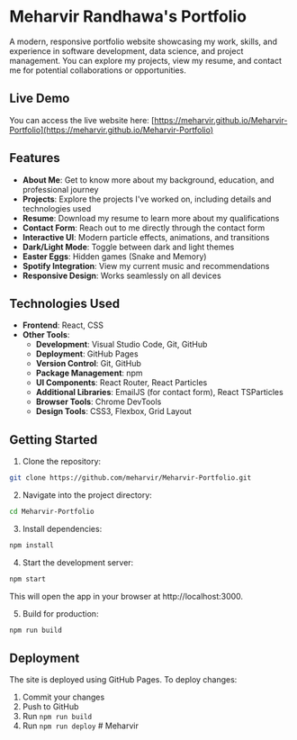# Meharvir Randhawa's Portfolio

A modern, responsive portfolio website showcasing my work, skills, and experience in software development, data science, and project management. You can explore my projects, view my resume, and contact me for potential collaborations or opportunities.

## Live Demo

You can access the live website here: [https://meharvir.github.io/Meharvir-Portfolio](https://meharvir.github.io/Meharvir-Portfolio)

## Features

- **About Me**: Get to know more about my background, education, and professional journey
- **Projects**: Explore the projects I've worked on, including details and technologies used
- **Resume**: Download my resume to learn more about my qualifications
- **Contact Form**: Reach out to me directly through the contact form
- **Interactive UI**: Modern particle effects, animations, and transitions
- **Dark/Light Mode**: Toggle between dark and light themes
- **Easter Eggs**: Hidden games (Snake and Memory)
- **Spotify Integration**: View my current music and recommendations
- **Responsive Design**: Works seamlessly on all devices

## Technologies Used

- **Frontend**: React, CSS
- **Other Tools**: 
  - **Development**: Visual Studio Code, Git, GitHub
  - **Deployment**: GitHub Pages
  - **Version Control**: Git, GitHub
  - **Package Management**: npm
  - **UI Components**: React Router, React Particles
  - **Additional Libraries**: EmailJS (for contact form), React TSParticles
  - **Browser Tools**: Chrome DevTools
  - **Design Tools**: CSS3, Flexbox, Grid Layout

## Getting Started

1. Clone the repository:
```bash
git clone https://github.com/meharvir/Meharvir-Portfolio.git
```

2. Navigate into the project directory:
```bash
cd Meharvir-Portfolio
```

3. Install dependencies:
```bash
npm install
```

4. Start the development server:
```bash
npm start
```

This will open the app in your browser at http://localhost:3000.

5. Build for production:
```bash
npm run build
```

## Deployment

The site is deployed using GitHub Pages. To deploy changes:

1. Commit your changes
2. Push to GitHub
3. Run `npm run build`
4. Run `npm run deploy`
#   M e h a r v i r  
 